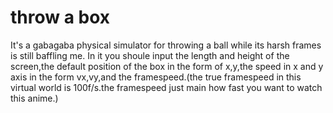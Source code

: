 # throw a box
It's a gabagaba physical simulator for throwing a ball while its harsh frames is still baffling me.
In it you shoule input the length and height of the screen,the default position of the box in the form of x,y,the
speed in x and y axis in the form vx,vy,and the framespeed.(the true framespeed in this virtual world is 100f/s.the framespeed just main how fast you want to watch this anime.)
